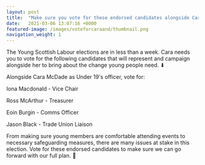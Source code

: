 ```yaml
---
layout: post
title:  "Make sure you vote for these endorsed candidates alongside Cara ✊"
date:   2021-03-06 13:07:16 +0000
featured-image: /images/voteforcaraand/thumbnail.png
navigation_weight: 1
---
```

The Young Scottish Labour elections are in less than a week. Cara needs you to vote for the following candidates that will represent and campaign alongside her to bring about the change young people need. ⬇

Alongside Cara McDade as Under 19's officer, vote for:

Iona Macdonald - Vice Chair

Ross McArthur - Treasurer

Eoin Burgin - Comms Officer

Jason Black - Trade Union Liaison 

From making sure young members are comfortable attending events to necessary safeguarding measures, there are many issues at stake in this election. Vote for these endorsed candidates to make sure we can go forward with our full plan. 🌹


